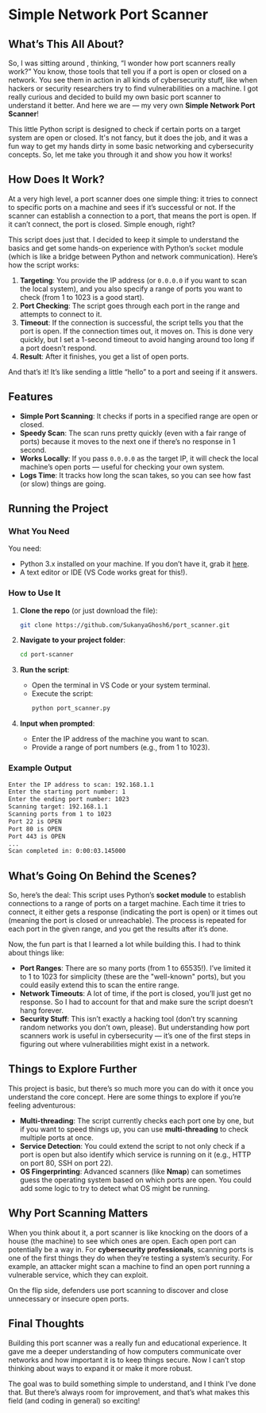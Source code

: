 # Simple Network Port Scanner

## What’s This All About?

So, I was sitting around , thinking, “I wonder how port scanners really work?” You know, those tools that tell you if a port is open or closed on a network. You see them in action in all kinds of cybersecurity stuff, like when hackers or security researchers try to find vulnerabilities on a machine. I got really curious and decided to build my own basic port scanner to understand it better. And here we are — my very own **Simple Network Port Scanner**!

This little Python script is designed to check if certain ports on a target system are open or closed. It's not fancy, but it does the job, and it was a fun way to get my hands dirty in some basic networking and cybersecurity concepts. So, let me take you through it and show you how it works!

## How Does It Work?

At a very high level, a port scanner does one simple thing: it tries to connect to specific ports on a machine and sees if it’s successful or not. If the scanner can establish a connection to a port, that means the port is open. If it can’t connect, the port is closed. Simple enough, right?

This script does just that. I decided to keep it simple to understand the basics and get some hands-on experience with Python’s `socket` module (which is like a bridge between Python and network communication). Here’s how the script works:

1. **Targeting**: You provide the IP address (or `0.0.0.0` if you want to scan the local system), and you also specify a range of ports you want to check (from 1 to 1023 is a good start).
2. **Port Checking**: The script goes through each port in the range and attempts to connect to it.
3. **Timeout**: If the connection is successful, the script tells you that the port is open. If the connection times out, it moves on. This is done very quickly, but I set a 1-second timeout to avoid hanging around too long if a port doesn’t respond.
4. **Result**: After it finishes, you get a list of open ports.

And that’s it! It’s like sending a little “hello” to a port and seeing if it answers.

## Features

- **Simple Port Scanning**: It checks if ports in a specified range are open or closed.
- **Speedy Scan**: The scan runs pretty quickly (even with a fair range of ports) because it moves to the next one if there’s no response in 1 second.
- **Works Locally**: If you pass `0.0.0.0` as the target IP, it will check the local machine’s open ports — useful for checking your own system.
- **Logs Time**: It tracks how long the scan takes, so you can see how fast (or slow) things are going.

## Running the Project

### What You Need

You need:
- Python 3.x installed on your machine. If you don’t have it, grab it [here](https://www.python.org/downloads/).
- A text editor or IDE (VS Code works great for this!).

### How to Use It

1. **Clone the repo** (or just download the file):
   ```bash
   git clone https://github.com/SukanyaGhosh6/port_scanner.git
   ```

2. **Navigate to your project folder**:
   ```bash
   cd port-scanner
   ```

3. **Run the script**:
   - Open the terminal in VS Code or your system terminal.
   - Execute the script:
     ```bash
     python port_scanner.py
     ```

4. **Input when prompted**:
   - Enter the IP address of the machine you want to scan.
   - Provide a range of port numbers (e.g., from 1 to 1023).

### Example Output

```bash
Enter the IP address to scan: 192.168.1.1
Enter the starting port number: 1
Enter the ending port number: 1023
Scanning target: 192.168.1.1
Scanning ports from 1 to 1023
Port 22 is OPEN
Port 80 is OPEN
Port 443 is OPEN
...
Scan completed in: 0:00:03.145000
```

## What’s Going On Behind the Scenes?

So, here’s the deal: This script uses Python’s **socket module** to establish connections to a range of ports on a target machine. Each time it tries to connect, it either gets a response (indicating the port is open) or it times out (meaning the port is closed or unreachable). The process is repeated for each port in the given range, and you get the results after it’s done.

Now, the fun part is that I learned a lot while building this. I had to think about things like:
- **Port Ranges**: There are so many ports (from 1 to 65535!). I’ve limited it to 1 to 1023 for simplicity (these are the "well-known" ports), but you could easily extend this to scan the entire range.
- **Network Timeouts**: A lot of time, if the port is closed, you’ll just get no response. So I had to account for that and make sure the script doesn’t hang forever.
- **Security Stuff**: This isn’t exactly a hacking tool (don’t try scanning random networks you don’t own, please). But understanding how port scanners work is useful in cybersecurity — it’s one of the first steps in figuring out where vulnerabilities might exist in a network.

## Things to Explore Further

This project is basic, but there’s so much more you can do with it once you understand the core concept. Here are some things to explore if you’re feeling adventurous:

- **Multi-threading**: The script currently checks each port one by one, but if you want to speed things up, you can use **multi-threading** to check multiple ports at once.
- **Service Detection**: You could extend the script to not only check if a port is open but also identify which service is running on it (e.g., HTTP on port 80, SSH on port 22).
- **OS Fingerprinting**: Advanced scanners (like **Nmap**) can sometimes guess the operating system based on which ports are open. You could add some logic to try to detect what OS might be running.

## Why Port Scanning Matters

When you think about it, a port scanner is like knocking on the doors of a house (the machine) to see which ones are open. Each open port can potentially be a way in. For **cybersecurity professionals**, scanning ports is one of the first things they do when they’re testing a system’s security. For example, an attacker might scan a machine to find an open port running a vulnerable service, which they can exploit.

On the flip side, defenders use port scanning to discover and close unnecessary or insecure open ports.

## Final Thoughts

Building this port scanner was a really fun and educational experience. It gave me a deeper understanding of how computers communicate over networks and how important it is to keep things secure. Now I can’t stop thinking about ways to expand it or make it more robust.

The goal was to build something simple to understand, and I think I’ve done that. But there’s always room for improvement, and that’s what makes this field (and coding in general) so exciting!

